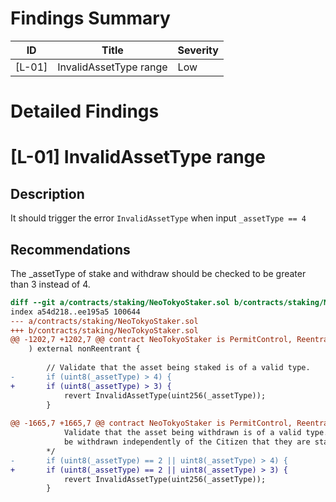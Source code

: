 # Findings Summary

| ID     | Title                        | Severity      |
| ------ | ---------------------------- | ------------- |
| [L-01] | InvalidAssetType range        | Low      |

# Detailed Findings

# [L-01] InvalidAssetType range

## Description

It should trigger the error `InvalidAssetType` when input `_assetType == 4`

## Recommendations

The _assetType of stake and withdraw should be checked to be greater than 3 instead of 4.

```diff
diff --git a/contracts/staking/NeoTokyoStaker.sol b/contracts/staking/NeoTokyoStaker.sol
index a54d218..ee195a5 100644
--- a/contracts/staking/NeoTokyoStaker.sol
+++ b/contracts/staking/NeoTokyoStaker.sol
@@ -1202,7 +1202,7 @@ contract NeoTokyoStaker is PermitControl, ReentrancyGuard {
 	) external nonReentrant {
 
 		// Validate that the asset being staked is of a valid type.
-		if (uint8(_assetType) > 4) {
+		if (uint8(_assetType) > 3) {
 			revert InvalidAssetType(uint256(_assetType));
 		}
 
@@ -1665,7 +1665,7 @@ contract NeoTokyoStaker is PermitControl, ReentrancyGuard {
 			Validate that the asset being withdrawn is of a valid type. BYTES may not 
 			be withdrawn independently of the Citizen that they are staked into.
 		*/
-		if (uint8(_assetType) == 2 || uint8(_assetType) > 4) {
+		if (uint8(_assetType) == 2 || uint8(_assetType) > 3) {
 			revert InvalidAssetType(uint256(_assetType));
 		}
```

